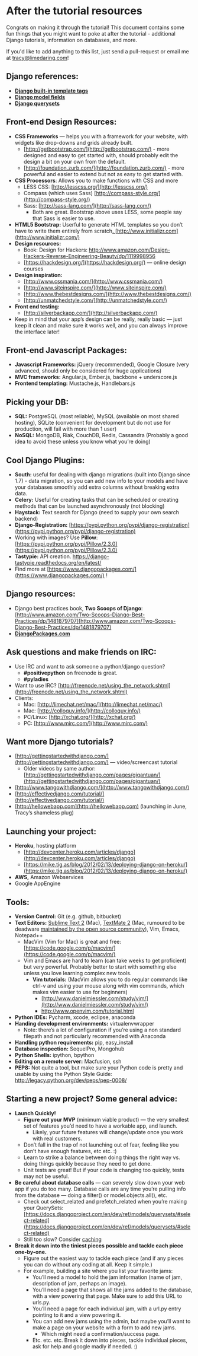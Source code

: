 # After the tutorial resources

Congrats on making it through the tutorial! This document contains some fun
things that you might want to poke at after the tutorial - additional Django
tutorials, information on databases, and more.

If you'd like to add anything to this list, just send a pull-request or email me
at tracy@limedaring.com!

## Django references:

* **[Django built-in template tags](https://docs.djangoproject.com/en/dev/ref/templates/builtins/)**
* **[Django model fields](https://docs.djangoproject.com/en/dev/ref/models/fields/)**
* **[Django querysets](https://docs.djangoproject.com/en/dev/ref/models/querysets/)**

## Front-end Design Resources:

* **CSS Frameworks** — helps you with a framework for your website, with widgets
  like drop-downs and grids already built.
    * [http://getbootstrap.com/](http://getbootstrap.com/) - more designed and
      easy to get started with, should probably edit the design a bit on your
own from the default.
    * [http://foundation.zurb.com/](http://foundation.zurb.com/) - more powerful
      and easier to extend but not as easy to get started with.
* **CSS Processors**: Allows you to make functions with CSS and more
    * LESS CSS: [http://lesscss.org/](http://lesscss.org/)
    * Compass (which uses Sass)
      [http://compass-style.org/](http://compass-style.org/) 
    * Sass: [http://sass-lang.com/](http://sass-lang.com/)
        * Both are great. Bootstrap above uses LESS, some people say that Sass
          is easier to use.
* **HTML5 Bootstrap:** Userful to generate HTML templates so you don’t have to
  write them entirely from scratch[.
](http://www.initializr.com/)[http://www.initializr.com](http://www.initializr.com/)
* **Design resources:**
    * Book: Design for Hackers:
      http://www.amazon.com/Design-Hackers-Reverse-Engineering-Beauty/dp/1119998956
    * [https://hackdesign.org/](https://hackdesign.org/) — online design courses
* **Design inspiration:**
    * [http://www.cssmania.com/](http://www.cssmania.com/)
    * [http://www.siteinspire.com/](http://www.siteinspire.com/)
    * [http://www.thebestdesigns.com/](http://www.thebestdesigns.com/)
    * [http://unmatchedstyle.com/](http://unmatchedstyle.com/)
* **Front end testing:**
    * [http://silverbackapp.com/](http://silverbackapp.com/)
* Keep in mind that your app’s design can be really, really basic — just keep it
  clean and make sure it works well, and you can always improve the interface
later!

## Front-end Javascript Packages:

* **Javascript Frameworks:** jQuery (recommended), Google Closure (very
  advanced, should only be considered for huge applications)
* **MVC frameworks:** Angular.js, Ember.js, backbone + underscore.js
* **Frontend templating:** Mustache.js, Handlebars.js

## Picking your DB:

* **SQL:** PostgreSQL (most reliable), MySQL (available on most shared hosting),
  SQLite (convenient for development but do not use for production, will fail
with more than 1 user)
* **NoSQL:** MongoDB, Riak, CouchDB, Redis, Cassandra (Probably a good idea to
  avoid these unless you know what you’re doing)

## Cool Django Plugins:

* **South:** useful for dealing with django migrations (built into Django since
  1.7) - data migration, so you can add new info to your models and have your
databases smoothly add extra columns without breaking extra data.
* **Celery:** Useful for creating tasks that can be scheduled or creating
  methods that can be launched asynchronously (not blocking)
* **Haystack:** Text search for Django (need to supply your own search backend)
* **Django-Registration:**
  [https://pypi.python.org/pypi/django-registration](https://pypi.python.org/pypi/django-registration)
* Working with images? Use **Pillow**:
  [https://pypi.python.org/pypi/Pillow/2.3.0](https://pypi.python.org/pypi/Pillow/2.3.0)
* **Tastypie:** API creation. https://django-tastypie.readthedocs.org/en/latest/	
* Find more at
  [https://www.djangopackages.com/](https://www.djangopackages.com/) !

## Django resources:

* Django best practices book, **Two Scoops of Django**: [http://www.amazon.com/Two-Scoops-Django-Best-Practices/dp/1481879707](http://www.amazon.com/Two-Scoops-Django-Best-Practices/dp/1481879707)
* **[DjangoPackages.com](http://DjangoPackages.com)**

## Ask questions and make friends on IRC:

* Use IRC and want to ask someone a python/django question? 
    * **#positivepython** on freenode is great.
    * **#pyladies**
* Want to use IRC? [http://freenode.net/using_the_network.shtml](http://freenode.net/using_the_network.shtml)
* Clients:
    * Mac: [http://limechat.net/mac/](http://limechat.net/mac/)
    * Mac: [http://colloquy.info/](http://colloquy.info/)
    * PC/Linux: [http://xchat.org/](http://xchat.org/)
    * PC: [http://www.mirc.com/](http://www.mirc.com/)

## Want more Django tutorials?

* [http://gettingstartedwithdjango.com/](http://gettingstartedwithdjango.com/) — video/screencast tutorial
    * Older videos by same author: [http://gettingstartedwithdjango.com/pages/gigantuan/](http://gettingstartedwithdjango.com/pages/gigantuan/)
* [http://www.tangowithdjango.com/](http://www.tangowithdjango.com/)
* [http://effectivedjango.com/tutorial/](http://effectivedjango.com/tutorial/)
* [http://hellowebapp.com](http://hellowebapp.com) (launching in June, Tracy’s shameless plug)

## Launching your project:

* **Heroku**, hosting platform
    * [http://devcenter.heroku.com/articles/django](http://devcenter.heroku.com/articles/django)
    * [https://mike.tig.as/blog/2012/02/13/deploying-django-on-heroku/](https://mike.tig.as/blog/2012/02/13/deploying-django-on-heroku/)
* **AWS,** Amazon Webservices
* Google AppEngine

## Tools:

* **Version Control:** Git (e.g. github, bitbucket)
* **Text Editors:** [Sublime Text 2](http://www.sublimetext.com/2) (Mac), [TextMate 2](http://macromates.com/) (Mac, rumoured to be deadware [maintained by the open source community](https://github.com/textmate/textmate)), Vim, Emacs, Notepad++
    * MacVim (Vim for Mac) is great and free: [https://code.google.com/p/macvim/](https://code.google.com/p/macvim/)
    * Vim and Emacs are hard to learn (can take weeks to get proficient) but very powerful. Probably better to start with something else unless you love learning complex new tools.
        * **Vim tutorials:** (MacVim allows you to do regular commands like ctrl-v and using your mouse along with vim commands, which makes vim easier to use for beginners)
            * [http://www.danielmiessler.com/study/vim/](http://www.danielmiessler.com/study/vim/)
            * http://www.openvim.com/tutorial.html
* **Python IDEs:** Pycharm, xcode, eclipse, anaconda 
* **Handing development environments:** virtualenvwrapper
    * Note: there’s a lot of configuration if you’re using a non standard filepath and not particularly recommended with Anaconda
* **Handling python requirements:** pip, easy_install
* **Database inspection:** SequelPro, Mongohub
* **Python Shells:** ipython, bpython
* **Editing on a remote server:** Macfusion, ssh
* **PEP8:** Not quite a tool, but make sure your Python code is pretty and usable by using the Python Style Guide: http://legacy.python.org/dev/peps/pep-0008/

## Starting a new project? Some general advice:

* **Launch Quickly!**
    * **Figure out your MVP** (minimum viable product) — the very smallest set of features you’d need to have a workable app, and launch.
        * Likely, your future features will change/update once you work with real customers. 
    * Don’t fall in the trap of not launching out of fear, feeling like you don’t have enough features, etc etc. :)
    * Learn to strike a balance between doing things the right way vs. doing things quickly because they need to get done.
    * Unit tests are great! But if your code is changing too quickly, tests may not be useful.
* **Be careful about database calls** — can severely slow down your web app if you do too many. Database calls are any time you’re pulling info from the database — doing a filter() or model.objects.all(), etc.
    * Check out select_related and prefetch_related when you’re making your QuerySets: [https://docs.djangoproject.com/en/dev/ref/models/querysets/#select-related](https://docs.djangoproject.com/en/dev/ref/models/querysets/#select-related)
    * Still too slow? Consider [caching](https://docs.djangoproject.com/en/dev/topics/cache/)
* **Break it down into the tiniest pieces possible and tackle each piece one-by-one.**
    * Figure out the easiest way to tackle each piece (and if any pieces you can do without any coding at all. Keep it simple.)
    * For example, building a site where you list your favorite jams: 
        * You’ll need a model to hold the jam information (name of jam, description of jam, perhaps an image).
        * You’ll need a page that shows all the jams added to the database, with a view powering that page. Make sure to add this URL to urls.py.
        * You’ll need a page for each individual jam, with a url.py entry pointing to it and a view powering it.
        * You can add new jams using the admin, but maybe you’ll want to make a page on your website with a form to add new jams.
            * Which might need a confirmation/success page.
        * Etc. etc. etc. Break it down into pieces, tackle individual pieces, ask for help and google madly if needed. :)
